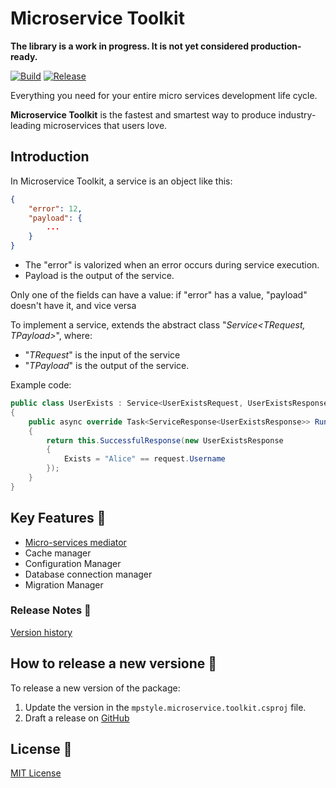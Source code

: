 # Microservice Toolkit

__The library is a work in progress. It is not yet considered production-ready.__

[![Build](https://github.com/MpStyle/microservicetoolkit/actions/workflows/build.yml/badge.svg)](https://github.com/MpStyle/microservicetoolkit/actions/workflows/build.yml)
[![Release](https://github.com/MpStyle/microservicetoolkit/actions/workflows/release.yml/badge.svg)](https://github.com/MpStyle/microservicetoolkit/actions/workflows/release.yml)

Everything you need for your entire micro services development life cycle. 

__Microservice Toolkit__ is the fastest and smartest way to produce industry-leading microservices that users love.

## Introduction
In Microservice Toolkit, a service is an object like this:
```json
{
    "error": 12,
    "payload": {
        ...
    }
}
```
- The "error" is valorized when an error occurs during service execution.
- Payload is the output of the service.

Only one of the fields can have a value: if "error" has a value, "payload" doesn't have it, and vice versa

To implement a service, extends the abstract class "_Service<TRequest, TPayload>_", where:
- "_TRequest_" is the input of the service
- "_TPayload_" is the output of the service.

Example code:

```C#
public class UserExists : Service<UserExistsRequest, UserExistsResponse>
{
    public async override Task<ServiceResponse<UserExistsResponse>> Run(UserExistsRequest request)
    {
        return this.SuccessfulResponse(new UserExistsResponse
        {
            Exists = "Alice" == request.Username
        });
    }
}
```


## Key Features :key:
- [Micro-services mediator](microservicetoolkit/book/messagemediator/README.md)
- Cache manager
- Configuration Manager
- Database connection manager
- Migration Manager

### Release Notes :page_with_curl:
[Version history](https://github.com/MpStyle/microservicetoolkit/releases)

## How to release a new versione :rocket:

To release a new version of the package:
1. Update the version in the `mpstyle.microservice.toolkit.csproj` file.
3. Draft a release on [GitHub](https://github.com/MpStyle/microservicetoolkit/releases)

## License :bookmark_tabs:

[MIT License](https://opensource.org/licenses/MIT)
